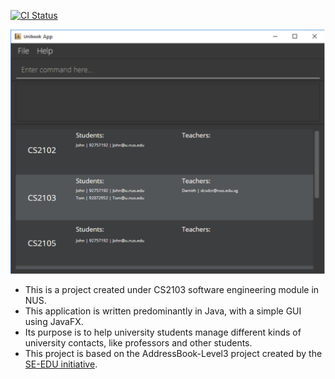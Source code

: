 [![CI Status](https://github.com/se-edu/addressbook-level3/workflows/Java%20CI/badge.svg)](https://github.com/se-edu/addressbook-level3/actions)

![Ui](docs/images/Ui.png)

* This is a project created under CS2103 software engineering module in NUS.
* This application is written predominantly in Java, with a simple GUI using JavaFX. 
* Its purpose is to help university students manage different kinds of university contacts, like professors and other students.
* This project is based on the AddressBook-Level3 project created by the [SE-EDU initiative](https://se-education.org).
